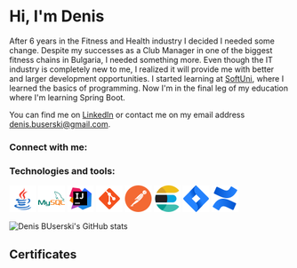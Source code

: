 # Hi, I'm Denis

After 6 years in the Fitness and Health industry I decided I needed some change. Despite my successes as a Club Manager in one of the biggest fitness chains in Bulgaria, I needed something more. Even though the IT industry is completely new to me, I realized it will provide me with better and larger development opportunities. I started learning at [SoftUni](https://softuni.bg/), where I learned the basics of programming. Now I'm in the final leg of my education where I'm learning Spring Boot.

You can find me on [LinkedIn](https://www.linkedin.com/in/denis-buserski/) or contact me on my email address denis.buserski@gmail.com.

### Connect with me:

### Technologies and tools:

[![Java](icons/java-logo-48x48.png)](https://www.java.com/en/)
[![MySQL](icons/mysql-logo-48x48.png)](https://www.mysql.com/)
[![IntelliJ](icons/intellij-idea-48x48.png)](https://www.jetbrains.com/idea/)
[![Git](icons/git-48x48.png)](https://git-scm.com/)
[![Postman](icons/postman-48x48.png)](https://www.postman.com/)
[![Elastic-search](icons/elastic-search-48x48.png)](https://www.elastic.co/)
[![Jira](icons/jira-48x48.png)](https://www.atlassian.com/software/jira)
[![Confluence](icons/confluence-48x48.png)](https://www.atlassian.com/software/confluence)


![Denis BUserski's GitHub stats](https://github-readme-stats.zohan.tech/api?username=denisbuserski&show_icons=true&theme=github_dark)



## Certificates ##













 
 

